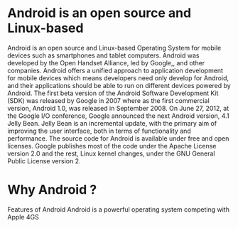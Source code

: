# Android is an open source and Linux-based
Android is an open source and Linux-based
Operating System for mobile devices
such as smartphones
and tablet computers.
Android was developed by the Open Handset Alliance,
led by Google,, and other companies.
Android offers a unified approach 
to application development 
 for mobile devices
which means developers 
 need only develop for Android,
and their applications
 should be able to run on
 different devices
powered by Android.
The first beta version
 of the Android Software
Development Kit (SDK) 
was released by 
Google in 2007
where as the first commercial version,
Android 1.0,
 was released in September 2008.
On June 27, 2012, 
at the Google I/O conference, 
Google announced
 the next Android version, 
4.1 Jelly Bean.
Jelly Bean is an incremental update,
with the primary
aim of improving
the user interface,
both in terms
of functionality
and performance.
The source code
for Android is
available under
free and open
licenses. Google
 publishes most of
the code under
 the Apache License
 version 2.0
and the rest,
Linux kernel changes,
under the GNU
General Public
 License version 2.
# Why Android ?
Features of Android
Android is a
powerful operating system
competing with
Apple 4GS
